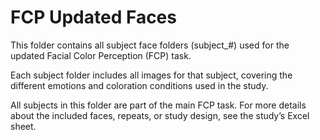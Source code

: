 # FCP Updated Faces

This folder contains all subject face folders (subject_#) used for the updated Facial Color Perception (FCP) task.

Each subject folder includes all images for that subject, covering the different emotions and coloration conditions used in the study.

All subjects in this folder are part of the main FCP task. For more details about the included faces, repeats, or study design, see the study’s Excel sheet.
